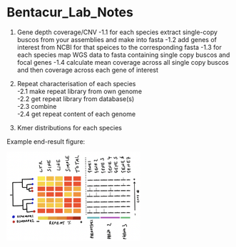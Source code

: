 # Bentacur_Lab_Notes

1. Gene depth coverage/CNV
    -1.1 for each species extract single-copy buscos from your assemblies and make into fasta
    -1.2 add genes of interest from NCBI for that speices to the corresponding fasta
    -1.3 for each species map WGS data to fasta containing single copy buscos and focal genes
    -1.4 calculate mean coverage across all single copy buscos and then coverage across each gene of interest
    
2. Repeat characterisation of each species  
    -2.1 make repeat library from own genome  
    -2.2 get repeat library from database(s)  
    -2.3 combine  
    -2.4 get repeat content of each genome  

3. Kmer distributions for each species

Example end-result figure: 
  
  
<img
  src="/images/examplefig.png"
  style="display: inline-block; margin: 0 auto; max-width: 300px">


